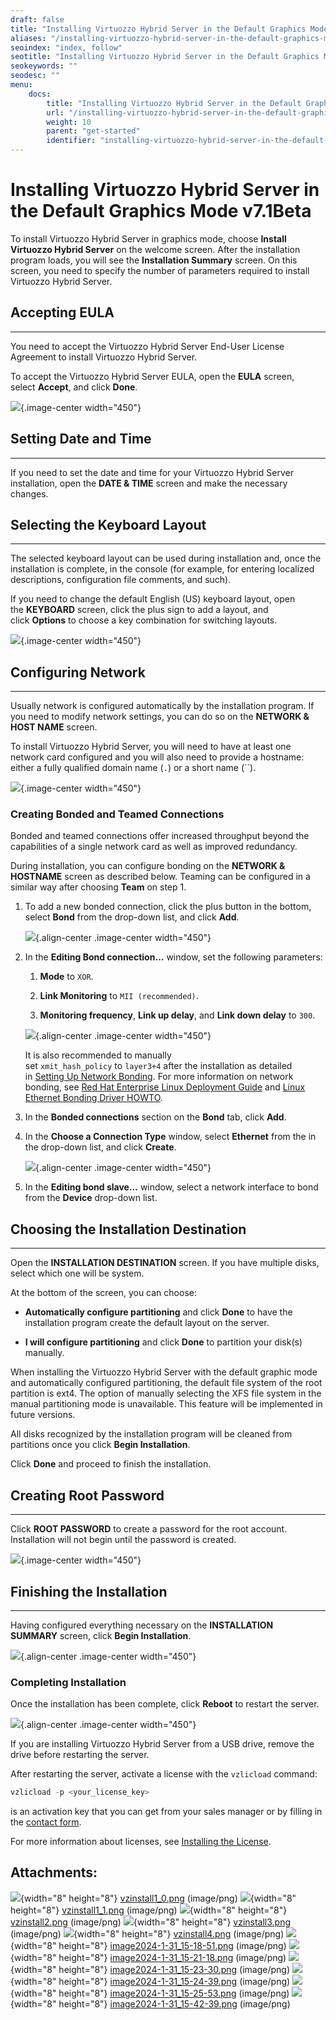 ```yaml
---
draft: false
title: "Installing Virtuozzo Hybrid Server in the Default Graphics Mode v7.1Beta"
aliases: "/installing-virtuozzo-hybrid-server-in-the-default-graphics-mode-v7.1beta/"
seoindex: "index, follow"
seotitle: "Installing Virtuozzo Hybrid Server in the Default Graphics Mode v7.1Beta"
seokeywords: ""
seodesc: ""
menu:
    docs:
        title: "Installing Virtuozzo Hybrid Server in the Default Graphics Mode v7.1Beta"
        url: "/installing-virtuozzo-hybrid-server-in-the-default-graphics-mode-v7.1beta/"
        weight: 10
        parent: "get-started"
        identifier: "installing-virtuozzo-hybrid-server-in-the-default-graphics-mode-v7.1beta.md"
---
```

# Installing Virtuozzo Hybrid Server in the Default Graphics Mode v7.1Beta

To install Virtuozzo Hybrid Server in graphics mode, choose **Install Virtuozzo Hybrid Server** on the welcome screen. After the installation program loads, you will see the **Installation Summary** screen. On this screen, you need to specify the number of parameters required to install Virtuozzo Hybrid Server.

## Accepting EULA

------------------------------------------------------------------------

You need to accept the Virtuozzo Hybrid Server End-User License Agreement to install Virtuozzo Hybrid Server.

To accept the Virtuozzo Hybrid Server EULA, open the **EULA** screen, select **Accept**, and click **Done**.

![](194478387.png){.image-center width="450"}

## Setting Date and Time

------------------------------------------------------------------------

If you need to set the date and time for your Virtuozzo Hybrid Server installation, open the **DATE & TIME** screen and make the necessary changes.

## Selecting the Keyboard Layout

------------------------------------------------------------------------

The selected keyboard layout can be used during installation and, once the installation is complete, in the console (for example, for entering localized descriptions, configuration file comments, and such).

If you need to change the default English (US) keyboard layout, open the **KEYBOARD** screen, click the plus sign to add a layout, and click **Options** to choose a key combination for switching layouts.

![](194478391.png){.image-center width="450"}

## Configuring Network

------------------------------------------------------------------------

Usually network is configured automatically by the installation program. If you need to modify network settings, you can do so on the **NETWORK & HOST NAME** screen.

To install Virtuozzo Hybrid Server, you will need to have at least one network card configured and you will also need to provide a hostname: either a fully qualified domain name (`.`) or a short name (``).

![](194478393.png){.image-center width="450"}

### Creating Bonded and Teamed Connections

Bonded and teamed connections offer increased throughput beyond the capabilities of a single network card as well as improved redundancy.

During installation, you can configure bonding on the **NETWORK & HOSTNAME** screen as described below. Teaming can be configured in a similar way after choosing **Team** on step 1.

1.  To add a new bonded connection, click the plus button in the bottom, select **Bond** from the drop-down list, and click **Add**.

    ![](https://docs.virtuozzo.com/virtuozzo_hybrid_server_7_installation_guide/_images/stor_install1.png){.align-center .image-center width="450"}

2.  In the **Editing Bond connection…** window, set the following parameters:

    1.  **Mode** to `XOR`.

    2.  **Link Monitoring** to `MII (recommended)`.

    3.  **Monitoring frequency**, **Link up delay**, and **Link down delay** to `300`.

    ![](https://docs.virtuozzo.com/virtuozzo_hybrid_server_7_installation_guide/_images/stor_install2.png){.align-center .image-center width="450"}

    It is also recommended to manually set `xmit_hash_policy` to `layer3+4` after the installation as detailed in [Setting Up Network Bonding](https://docs.virtuozzo.com/virtuozzo_storage_administrators_command_line_guide/maximizing-cluster-performance/setting-up-network-bonding.html#setting-up-network-bonding). For more information on network bonding, see [Red Hat Enterprise Linux Deployment Guide](index) and [Linux Ethernet Bonding Driver HOWTO](https://www.kernel.org/doc/Documentation/networking/bonding.txt).

3.  In the **Bonded connections** section on the **Bond** tab, click **Add**.

4.  In the **Choose a Connection Type** window, select **Ethernet** from the in the drop-down list, and click **Create**.

    ![](https://docs.virtuozzo.com/virtuozzo_hybrid_server_7_installation_guide/_images/stor_install3.png){.align-center .image-center width="450"}

5.  In the **Editing bond slave…** window, select a network interface to bond from the **Device** drop-down list.

## Choosing the Installation Destination

------------------------------------------------------------------------

Open the **INSTALLATION DESTINATION** screen. If you have multiple disks, select which one will be system.

At the bottom of the screen, you can choose:

-   **Automatically configure partitioning** and click **Done** to have the installation program create the default layout on the server.

-   **I will configure partitioning** and click **Done** to partition your disk(s) manually.

When installing the Virtuozzo Hybrid Server with the default graphic mode and automatically configured partitioning, the default file system of the root partition is ext4. The option of manually selecting the XFS file system in the manual partitioning mode is unavailable. This feature will be implemented in future versions.

All disks recognized by the installation program will be cleaned from partitions once you click **Begin Installation**.

Click **Done** and proceed to finish the installation.

## Creating Root Password

------------------------------------------------------------------------

Click **ROOT PASSWORD** to create a password for the root account. Installation will not begin until the password is created.

![](194478400.png){.image-center width="450"}

## Finishing the Installation

------------------------------------------------------------------------

Having configured everything necessary on the **INSTALLATION SUMMARY** screen, click **Begin Installation**.

![](https://docs.virtuozzo.com/virtuozzo_hybrid_server_7_installation_guide/_images/vzinstall16.png){.align-center .image-center width="450"}

### Completing Installation

Once the installation has been complete, click **Reboot** to restart the server.

![](https://docs.virtuozzo.com/virtuozzo_hybrid_server_7_installation_guide/_images/vzinstall18.png){.align-center .image-center width="450"}

If you are installing Virtuozzo Hybrid Server from a USB drive, remove the drive before restarting the server.

After restarting the server, activate a license with the `vzlicload` command:

``` java
vzlicload -p <your_license_key>
```

is an activation key that you can get from your sales manager or by filling in the [contact form](https://www.virtuozzo.com/company/contact/).

For more information about licenses, see [Installing the License](.Installing_the_License_v7.1Beta).

## Attachments:

![](images/icons/bullet_blue.gif){width="8" height="8"} [vzinstall1\_0.png](194478288.png) (image/png)
![](images/icons/bullet_blue.gif){width="8" height="8"} [vzinstall1\_1.png](194478290.png) (image/png)
![](images/icons/bullet_blue.gif){width="8" height="8"} [vzinstall2.png](194478293.png) (image/png)
![](images/icons/bullet_blue.gif){width="8" height="8"} [vzinstall3.png](194478296.png) (image/png)
![](images/icons/bullet_blue.gif){width="8" height="8"} [vzinstall4.png](194478299.png) (image/png)
![](images/icons/bullet_blue.gif){width="8" height="8"} [image2024-1-31\_15-18-51.png](194478385.png) (image/png)
![](images/icons/bullet_blue.gif){width="8" height="8"} [image2024-1-31\_15-21-18.png](194478387.png) (image/png)
![](images/icons/bullet_blue.gif){width="8" height="8"} [image2024-1-31\_15-23-30.png](194478389.png) (image/png)
![](images/icons/bullet_blue.gif){width="8" height="8"} [image2024-1-31\_15-24-39.png](194478391.png) (image/png)
![](images/icons/bullet_blue.gif){width="8" height="8"} [image2024-1-31\_15-25-53.png](194478393.png) (image/png)
![](images/icons/bullet_blue.gif){width="8" height="8"} [image2024-1-31\_15-42-39.png](194478400.png) (image/png)

